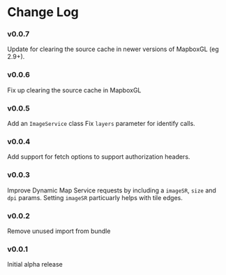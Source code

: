 Change Log
==========
### v0.0.7
Update for clearing the source cache in newer versions of MapboxGL (eg 2.9+). 

### v0.0.6
Fix up clearing the source cache in MapboxGL

### v0.0.5
Add an `ImageService` class
Fix `layers` parameter for identify calls.

### v0.0.4
Add support for fetch options to support authorization headers.

### v0.0.3
Improve Dynamic Map Service requests by including a `imageSR`, `size` and `dpi` params. Setting `imageSR` particuarly helps with tile edges.

### v0.0.2
Remove unused import from bundle

### v0.0.1
Initial alpha release